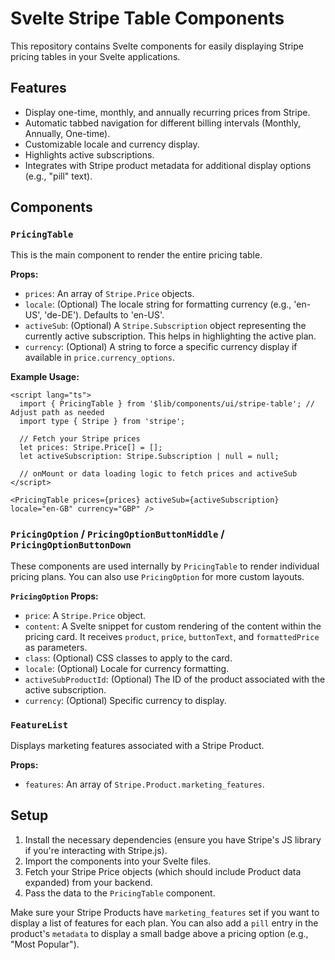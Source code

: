# Svelte Stripe Table Components

This repository contains Svelte components for easily displaying Stripe pricing tables in your Svelte applications.

## Features

*   Display one-time, monthly, and annually recurring prices from Stripe.
*   Automatic tabbed navigation for different billing intervals (Monthly, Annually, One-time).
*   Customizable locale and currency display.
*   Highlights active subscriptions.
*   Integrates with Stripe product metadata for additional display options (e.g., "pill" text).

## Components

### `PricingTable`

This is the main component to render the entire pricing table.

**Props:**

*   `prices`: An array of `Stripe.Price` objects.
*   `locale`: (Optional) The locale string for formatting currency (e.g., 'en-US', 'de-DE'). Defaults to 'en-US'.
*   `activeSub`: (Optional) A `Stripe.Subscription` object representing the currently active subscription. This helps in highlighting the active plan.
*   `currency`: (Optional) A string to force a specific currency display if available in `price.currency_options`.

**Example Usage:**

```svelte
<script lang="ts">
  import { PricingTable } from '$lib/components/ui/stripe-table'; // Adjust path as needed
  import type { Stripe } from 'stripe';

  // Fetch your Stripe prices
  let prices: Stripe.Price[] = [];
  let activeSubscription: Stripe.Subscription | null = null;

  // onMount or data loading logic to fetch prices and activeSub
</script>

<PricingTable prices={prices} activeSub={activeSubscription} locale="en-GB" currency="GBP" />
```

### `PricingOption` / `PricingOptionButtonMiddle` / `PricingOptionButtonDown`

These components are used internally by `PricingTable` to render individual pricing plans. You can also use `PricingOption` for more custom layouts.

**`PricingOption` Props:**

*   `price`: A `Stripe.Price` object.
*   `content`: A Svelte snippet for custom rendering of the content within the pricing card. It receives `product`, `price`, `buttonText`, and `formattedPrice` as parameters.
*   `class`: (Optional) CSS classes to apply to the card.
*   `locale`: (Optional) Locale for currency formatting.
*   `activeSubProductId`: (Optional) The ID of the product associated with the active subscription.
*   `currency`: (Optional) Specific currency to display.

### `FeatureList`

Displays marketing features associated with a Stripe Product.

**Props:**

*   `features`: An array of `Stripe.Product.marketing_features`.

## Setup

1.  Install the necessary dependencies (ensure you have Stripe's JS library if you're interacting with Stripe.js).
2.  Import the components into your Svelte files.
3.  Fetch your Stripe Price objects (which should include Product data expanded) from your backend.
4.  Pass the data to the `PricingTable` component.

Make sure your Stripe Products have `marketing_features` set if you want to display a list of features for each plan. You can also add a `pill` entry in the product's `metadata` to display a small badge above a pricing option (e.g., "Most Popular").
